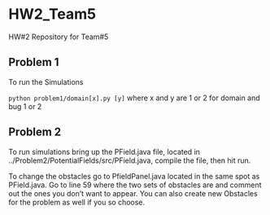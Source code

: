 HW2_Team5
=========

HW#2 Repository for Team#5

## Problem 1
To run the Simulations

`python problem1/domain[x].py [y]`
where x and y are 1 or 2 for domain and bug 1 or 2


## Problem 2

To run simulations bring up the PField.java file, located in
 ../Problem2/PotentialFields/src/PField.java, compile the file, then hit run. 

To change the obstacles go to PfieldPanel.java located in the same spot as PField.java. Go to line 59 where the two sets of obstacles are and comment out the ones you don’t want to appear. You can also create new Obstacles for the problem as well if you so choose. 